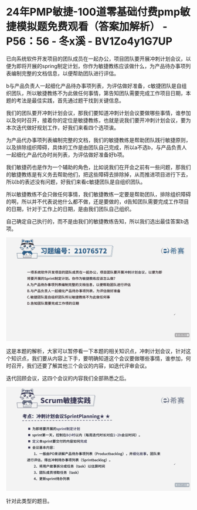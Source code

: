 # 24年PMP敏捷-100道零基础付费pmp敏捷模拟题免费观看（答案加解析） - P56：56 - 冬x溪 - BV1Zo4y1G7UP

已向系统软件开发项目的团队成员在一起办公，项目团队要开展冲刺计划会议，以便为即将开展的spring制定计划，你作为敏捷教练应该做什么，为产品待办事项列表编制完整的文档信息，以便帮助团队进行评估。

b与产品负责人一起细化产品待办事项列表，为评估做好准备，c敏捷团队是自组织团队，所以敏捷教练不为此做任何事情，第告知团队需要完成工作项目日期，本题的考法是最佳实践，首先通过题干找到关键信息。

我们的团队要开冲刺计划会议，那我们要知道冲刺计划会议要做哪些事情，谁参加以及何时召开，接着你的定位是敏捷教练，也就是说我们要开冲刺计划会议，要为本次迭代做好规划工作，好我们来看四个选项诶。

为产品代办事项列表编制完整的文档，我们的敏捷教练是帮助团队践行敏捷原则，以及排除组织障碍，具体的工作是由团队自己完成，所以a不选b，与产品负责人一起细化产品代办时尚列表，为评估做好准备好b项。

我们敏捷药也是作为一个辅助的角色，比如说我们在开会之前有一些问题，那我们的敏捷教练是有义务去帮助他们，把这些障碍去排除掉，从而推进项目进行下去，所以b的表述没有问题，好我们来看c敏捷团队是自组织团队。

所以敏捷教练不会只做任何事情，我们敏捷教练一定要是帮助团队，排除组织障碍的啊，所以并不代表说他什么都不做，还是要做的，d告知团队需要完成工作项目的日期，针对于工作上的日期，是由我们团队自己组织。

自己确定自己执行的，而不是由我们的敏捷教练告知，所以我们选出最佳答案b选项。

![](img/66118c7d5514da46b80780bd243a16ab_1.png)

这是本题的解析，大家可以暂停看一下本题的相关知识点，冲刺计划会议，针对这个知识点，我们要从内容上下手，要明确知道这个会议要做哪些事情，谁参加，何时召开，我们还要了解其他三个会议的内容，如迭代评审会议。

迭代回顾会议，这四个会议的内容我们全部熟悉之后。

![](img/66118c7d5514da46b80780bd243a16ab_3.png)

针对此类型的题目。